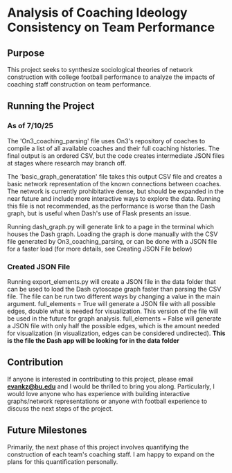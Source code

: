 # Analysis of Coaching Ideology Consistency on Team Performance

## Purpose

This project seeks to synthesize sociological theories of network construction with college football performance to analyze the impacts of coaching staff construction on team performance.

## Running the Project
### As of 7/10/25

The 'On3_coaching_parsing' file uses On3's repository of coaches to compile a list of all available coaches and their full coaching histories. The final output is an ordered CSV, but the code creates intermediate JSON files at stages where research may branch off.

The 'basic_graph_generatation' file takes this output CSV file and creates a basic network representation of the known connections between coaches. The network is currently prohibitative dense, but should be expanded in the near future and include more interactive ways to explore the data. Running this file is not recommended, as the performance is worse than the Dash graph, but is useful when Dash's use of Flask presents an issue.

Running dash_graph.py will generate link to a page in the terminal which houses the Dash graph. Loading the graph is done manually with the CSV file generated by On3_coaching_parsing, or can be done with a JSON file for a faster load (for more details, see Creating JSON File below)

### Created JSON File
Running export_elements.py will create a JSON file in the data folder that can be used to load the Dash cytoscape graph faster than parsing the CSV file. The file can be run two different ways by changing a value in the main argument. 
full_elements = True will generate a JSON file with all possible edges, double what is needed for visualization. This version of the file will be used in the future for graph analysis.
full_elements = False will generate a JSON file with only half the possible edges, which is the amount needed for visualization (in visualization, edges can be considered undirected). **This is the file the Dash app will be looking for in the data folder**

## Contribution
If anyone is interested in contributing to this project, please email **evankz@bu.edu** and I would be thrilled to bring you along. Particularly, I would love anyone who has experience with building interactive graphs/network representations or anyone with football experience to discuss the next steps of the project.

## Future Milestones
Primarily, the next phase of this project involves quantifying the construction of each team's coaching staff. I am happy to expand on the plans for this quantification personally.
